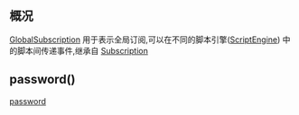 ## 概况

[GlobalSubscription](/API/Event/GlobalSubscription/README.md)
用于表示全局订阅,可以在不同的脚本引擎([ScriptEngine](/API/Script/ScriptEngine/README.md))
中的脚本间传递事件,继承自 [Subscription](/API/Event/Subscription/README.md)

## password()

[password](password.md ":include")